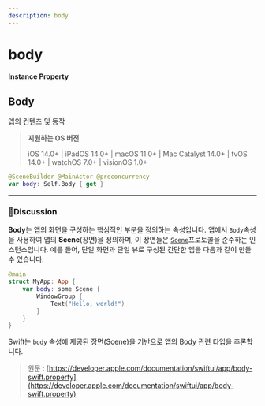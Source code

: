 ```yaml
---
description: body
---
```


# body

#### Instance Property

## Body

앱의 컨텐츠 및 동작

> **지원하는 OS 버전**
>
> iOS 14.0+ | iPadOS 14.0+ | macOS 11.0+ | Mac Catalyst 14.0+ | tvOS 14.0+ | watchOS 7.0+ | visionOS 1.0+

```swift
@SceneBuilder @MainActor @preconcurrency
var body: Self.Body { get }
```

***

### Discussion

**Body**는 앱의 화면을 구성하는 핵심적인 부분을 정의하는 속성입니다. 앱에서 `Body`속성을 사용하여 앱의 **Scene**(장면)을 정의하며, 이 장면들은 [`Scene`](../../scenes/)프로토콜을 준수하는 인스턴스입니다. 예를 들어, 단일 화면과 단일 뷰로 구성된 간단한 앱을 다음과 같이 만들 수 있습니다:&#x20;

```swift
@main
struct MyApp: App {
    var body: some Scene {
        WindowGroup {
            Text("Hello, world!")
        }
    }
}
```

Swift는 `body` 속성에 제공된 장면(Scene)을 기반으로 앱의 Body 관련 타입을 추론합니다.

> 원문 : [https://developer.apple.com/documentation/swiftui/app/body-swift.property](https://developer.apple.com/documentation/swiftui/app/body-swift.property)
